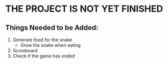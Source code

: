 # THE PROJECT IS NOT YET FINISHED

## Things Needed to be Added:

1. Generate food for the snake
   - Grow the snake when eating
2. Scoreboard
3. Check if the game has ended

